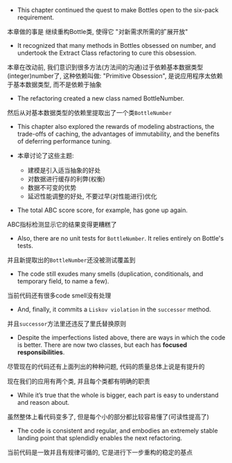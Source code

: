 + This chapter continued the quest to make Bottles open to the six-pack requirement.

本章做的事是 继续重构Bottle类, 使得它 "对新需求所需的扩展开放"

+ It recognized that many methods in Bottles obsessed on number, and undertook the Extract Class refactoring to cure this obsession.

本章在改动前, 我们意识到很多方法(方法间的沟通)过于依赖基本数据类型(integer)number了, 这种依赖叫做: "Primitive Obsession", 是说应用程序太依赖于基本数据类型, 而不是依赖于抽象

+ The refactoring created a new class named BottleNumber.

然后从对基本数据类型的依赖里提取出了一个类`BottleNumber`

+ This chapter also explored the rewards of modeling abstractions, the trade-offs of caching, the advantages of immutability, and the benefits of deferring performance tuning.

+ 本章讨论了这些主题:
    + 建模是引入适当抽象的好处
    + 对数据进行缓存的利弊(权衡)
    + 数据不可变的优势
    + 延迟性能调整的好处, 不要过早(对性能进行)优化

+ The total ABC score score, for example, has gone up again.

ABC指标检测显示它的结果变得更糟糕了

+ Also, there are no unit tests for `BottleNumber`. It relies entirely on Bottle's tests.

并且新提取出的`BottleNumber`还没被测试覆盖到

+ The code still exudes many smells (duplication, conditionals, and temporary field, to name a few).

当前代码还有很多code smell没有处理

+ And, finally, it commits a `Liskov violation` in the `successor` method.

并且`successor`方法里还违反了里氏替换原则

+ Despite the imperfections listed above, there are ways in which the code is better. There are now two classes, but each has **focused responsibilities**.

尽管现在的代码还有上面列出的种种问题, 代码的质量总体上说是有提升的

现在我们的应用有两个类, 并且每个类都有明确的职责

+ While it’s true that the whole is bigger, each part is easy to understand and reason about.

虽然整体上看代码变多了, 但是每个小的部分都比较容易懂了(可读性提高了)

+ The code is consistent and regular, and embodies an extremely stable landing point that splendidly enables the next refactoring.

当前代码是一致并且有规律可循的, 它是进行下一步重构的稳定的基点


